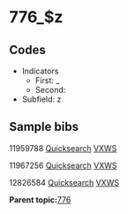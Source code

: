 # 776\_$z

## Codes

-   Indicators
    -   First: \_
    -   Second:
-   Subfield: z

## Sample bibs

11959788 [Quicksearch](https://search.library.yale.edu/catalog/11959788) [VXWS](http://prodorbis.library.yale.edu:7014/vxws/GetHoldingsService?bibId=11959788)

11967256 [Quicksearch](https://search.library.yale.edu/catalog/11967256) [VXWS](http://prodorbis.library.yale.edu:7014/vxws/GetHoldingsService?bibId=11967256)

12826584 [Quicksearch](https://search.library.yale.edu/catalog/12826584) [VXWS](http://prodorbis.library.yale.edu:7014/vxws/GetHoldingsService?bibId=12826584)

**Parent topic:**[776](../../tags/776/776.md)

